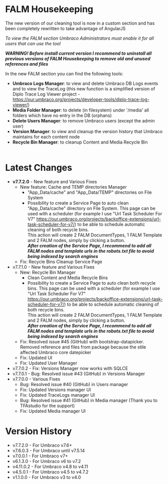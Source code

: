 **FALM Housekeeping**
=================
The new version of our cleaning tool is now in a custom section and has been completely rewritten to take advantage of AngularJS

_To view the FALM section Umbraco Administrators must enable it for all users that can use the tool_

**_WARNING! Before install current version I recommend to uninstall all previous versions of FALM Housekeeping to remove old and unused references and files_**

In the new FALM section you can find the following tools:
- **Umbraco Logs Manager**: to view and delete Umbraco DB Logs events and to view the TraceLog (this new function is a simplified version of Diplo Trace Log Viewer project - https://our.umbraco.org/projects/developer-tools/diplo-trace-log-viewer/)
- **Media Folder Manager**: to delete (in filesystem) under '/media' all folders which have no entry in the DB (orphans)
- **Delete Users Manager**: to remove Umbraco users (except the admin user)
- **Version Manager**: to view and cleanup the version history that Umbraco maintains for each content node
- **Recycle Bin Manager**: to cleanup Content and Media Recycle Bin<br /><br />

**Latest Changes**
==============
- **v7.7.2.0** - New feature and Various Fixes
    - New feature: Cache and TEMP directories Manager
        - "App_Data/cache" and "App_Data/TEMP" directories on File System
        - Possibility to create a Service Page to auto clean "App_Data/cache" directory on File System. This page can be used with a scheduler (for example I use "Url Task Scheduler For V7" https://our.umbraco.org/projects/backoffice-extensions/url-task-scheduler-for-v7/) to be able to schedule automatic cleaning of both recycle bins.<br />
          This action will create 2 FALM DocumentTypes, 1 FALM Template and 2 FALM nodes, simply by clicking a button.<br />
          **_After creation of the Service Page, I recommend to add all FALM nodes and template urls in the robots.txt file to avoid being indexed by search engines_**
    - Fix: Recycle Bins Cleanup Service Page
- v7.7.1.0 - New feature and Various Fixes
    - New: Recycle Bin Manager
        - Clean Content and Media Recycle Bins
        - Possibility to create a Service Page to auto clean both recycle bins. This page can be used with a scheduler (for example I use "Url Task Scheduler For V7" https://our.umbraco.org/projects/backoffice-extensions/url-task-scheduler-for-v7/) to be able to schedule automatic cleaning of both recycle bins.<br />
          This action will create 2 FALM DocumentTypes, 1 FALM Template and 2 FALM nodes, simply by clicking a button.<br />
          **_After creation of the Service Page, I recommend to add all FALM nodes and template urls in the robots.txt file to avoid being indexed by search engines_**
    - Fix: Resolved issue #45 (GitHub) with bootstrap-datapicker. Removed reference and files from package because the stile affected Umbraco core datepicker
    - Fix: Updated UI
    - Fix: Updated User Manager
- v7.7.0.2 - Fix: Versions Manager now works with SQLCE
- v7.7.0.1 - Bug: Resolved issue #43 (GitHub) in Versions Manager
- v7.7.0.0 - Various Fixes
    - Bug: Resolved issue #40 (GitHub) in Users manager
    - Fix: Updated Versions manager UI
    - Fix: Updated TraceLogs manager UI
    - Bug: Resolved issue #41 (GitHub) in Media manager (Thank you to TFAstudio for the support)
    - Fix: Updated Media manager UI

**Version History**
===============
- v7.7.2.0  - For Umbraco v7.6+
- v7.6.0.3  - For Umbraco until v7.5.14
- v7.0.0.1  - For Umbraco v7+
- v6.1.3.0  - For Umbraco v6 to v7.2
- v4.11.0.2 - For Umbraco v4.8 to v4.11
- v4.5.0.1  - For Umbraco v4.5 to v4.7.2
- v1.1.0.0  - For Umbraco v3 to v4.0